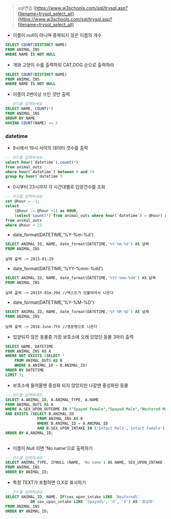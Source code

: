 


> sql연습:[https://www.w3schools.com/sql/trysql.asp?filename=trysql_select_all](https://www.w3schools.com/sql/trysql.asp?filename=trysql_select_all)
> 
> 
* 이름이 null이 아니며 중복되지 않은 이름의 개수
```sql
SELECT COUNT(DISTINCT NAME)
FROM ANIMAL_INS
WHERE NAME IS NOT NULL
```

* 개와 고양이 수를 출력하되 CAT,DOG 순으로 출력하라
```sql
SELECT COUNT(DISTINCT NAME)
FROM ANIMAL_INS
WHERE NAME IS NOT NULL
```
* 이름이 2번이상 쓰인 것만 출력
```sql
-- 코드를 입력하세요
SELECT NAME, COUNT(*)
FROM ANIMAL_INS
GROUP BY NAME
HAVING COUNT(NAME) >= 2
```
### datetime

* 9시에서 19시 사이의 데이터 갯수를 출력
```sql
-- 코드를 입력하세요
select hour(`datetime`),count(*)
from animal_outs
where hour(`datetime`) between 9 and 19
group by hour(`datetime`)
```

* 0시부터 23시까지 각 시간대별로 입양건수를 조회
```sql
-- 코드를 입력하세요
set @hour = -1;
select
    (@hour := @hour +1) as HOUR,
    (select count(*) from animal_outs where hour(`datetime`) = @hour) as `COUNT`
from animal_outs 
where @hour < 23
```

* date_format(DATETIME,'%Y-%m-%d')

```sql
SELECT ANIMAL_ID, NAME, date_format(DATETIME,'%Y-%m-%d') AS 날짜
FROM ANIMAL_INS
```
```
날짜 출력 -> 2015-01-29
```
* date_format(DATETIME,'%YY-%mm-%dd')

```sql
SELECT ANIMAL_ID, NAME, date_format(DATETIME,'%YY-%mm-%dd') AS 날짜
FROM ANIMAL_INS
```
```
날짜 출력 -> 2015Y-01m-29d //텍스트가 덧붙여져서 나온다
```
* date_format(DATETIME,'%Y-%M-%D')

```sql
SELECT ANIMAL_ID, NAME, date_format(DATETIME,'%Y-%M-%D') AS 날짜
FROM ANIMAL_INS
```
```
날짜 출력 -> 2016-June-7th //영문명으로 나온다
```


* 입양되지 않은 동물중 가장 보호소에 오래 있었던 동물 3마리 출력
```sql
SELECT NAME, DATETIME
FROM ANIMAL_INS AS A
WHERE NOT EXISTS (SELECT *
    FROM ANIMAL_OUTS AS B
    WHERE A.ANIMAL_ID = B.ANIMAL_ID)
ORDER BY DATETIME
LIMIT 3;
```

* 보호소에 들어올땐 중성화 되지 않았지만 나갈땐 중성화된 동물
```sql
-- 코드를 입력하세요
SELECT A.ANIMAL_ID, A.ANIMAL_TYPE, A.NAME
FROM ANIMAL_OUTS AS A
WHERE A.SEX_UPON_OUTCOME IN ("Spayed Female","Spayed Male","Neutered Male","Neutered Male")
AND EXISTS (SELECT B.ANIMAL_ID
              FROM ANIMAL_INS AS B
              WHERE B.ANIMAL_ID = A.ANIMAL_ID
              AND B.SEX_UPON_INTAKE IN ('Intact Male','Intact Female'))
ORDER BY A.ANIMAL_ID;
        
```

* 이름이 Null 이면 'No name'으로 출력하기
```sql
-- 코드를 입력하세요
SELECT ANIMAL_TYPE, IFNULL (NAME, 'No name') AS NAME, SEX_UPON_INTAKE
FROM ANIMAL_INS
ORDER BY ANIMAL_ID;
```

* 특정 TEXT가 포함하면 O,X로 표시하기
```sql
-- 코드를 입력하세요
SELECT ANIMAL_ID, NAME, IF(sex_upon_intake LIKE 'Neutered%' 
           OR sex_upon_intake LIKE 'Spayed%', 'O', 'X') AS '중성화' 
FROM ANIMAL_INS
ORDER BY ANIMAL_ID;
```
<!--stackedit_data:
eyJoaXN0b3J5IjpbLTE5MzMzNzU5NywtMTc2NTk3MjAzLC03MT
Y5MDY0MjYsLTIwNTk2MzY1NzIsLTkxMzk3MTYxLDIxMzU2Nzgw
NTIsMjA3OTMyMTY1NywtOTQ1MDExMDY5LDI3NTYxMzYxLC05Nz
g0MjUwMzcsNTczNjk1NDQ3LC0xNjUyNzI1MjY0LDIwMzAyODA3
OV19
-->